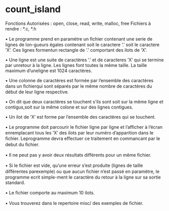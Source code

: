 # count_island
Fonctions Autorisées :
 open, close, read, write, malloc, free
Fichiers à rendre :
 *.c, *.h
 

 •
 Le programme prend en paramètre un ﬁchier contenant une serie de lignes de lon-gueurs égales contenant soit le caractere ’.’ soit le caractere ’X’. Ces lignes formentun rectangle de ’.’ comportant des ilots de ’X’.

•
 Une ligne est une suite de caractères ’.’ et de caracteres ’X’ qui se termine par unretour à la ligne. Les lignes font toutes la même taille. La taille maximum d’uneligne est 1024 caractères.

•
 Une colonne de caractères est formée par l’ensemble des caractères dans un ﬁchierqui sont séparés par le même nombre de caractères du début de leur ligne respective.

•
 On dit que deux caractères se touchent s’ils sont soit sur la même ligne et contigus,soit sur la même colone et sur des lignes contigues.

•
 Un ilot de ’X’ est forme par l’ensemble des caractères qui se touchent.

•
 Le programme doit parcourir le ﬁchier ligne par ligne et l’aﬃcher à l’écran enremplacant tous les ’X’ des ilots par leur numéro d’apparition dans le ﬁchier. Leprogramme devra eﬀectuer ce traitement en commancant par le debut du ﬁchier.

•
 Il ne peut pas y avoir deux résultats diﬀérents pour un même ﬁchier.

•
 Si le ﬁchier est vide, qu’une erreur s’est produite (lignes de taille diﬀérentes parexemple) ou que aucun ﬁchier n’est passé en paramètre, le programme ecrit simple-ment le caractère du retour à la ligne sur sa sortie standard.

•
 Le ﬁchier comporte au maximum 10 ilots.

•
 Vous trouverez dans le repertoire
 misc/
 des exemples de ﬁchier.
